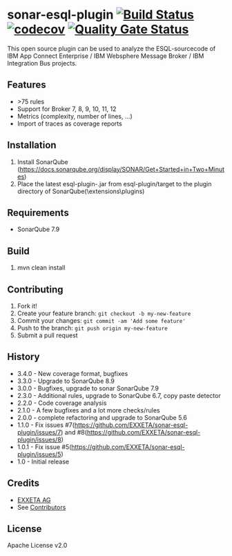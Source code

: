 # sonar-esql-plugin [![Build Status](https://github.com/EXXETA/sonar-esql-plugin/actions/workflows/build.yml/badge.svg)](https://travis-ci.org/EXXETA/sonar-esql-plugin) [![codecov](https://codecov.io/gh/EXXETA/sonar-esql-plugin/branch/develop/graph/badge.svg)](https://codecov.io/gh/EXXETA/sonar-esql-plugin) [![Quality Gate Status](https://sonarcloud.io/api/project_badges/measure?project=EXXETA_sonar-esql-plugin&metric=alert_status)](https://sonarcloud.io/dashboard?id=EXXETA_sonar-esql-plugin)

This open source plugin can be used to analyze the ESQL-sourcecode of IBM App Connect Enterprise / IBM Websphere Message Broker / IBM Integration Bus projects. 

## Features
* \>75 rules
* Support for Broker 7, 8, 9, 10, 11, 12
* Metrics (complexity, number of lines, ...)
* Import of traces as coverage reports

## Installation

1. Install SonarQube (https://docs.sonarqube.org/display/SONAR/Get+Started+in+Two+Minutes)
2. Place the latest esql-plugin-<version>.jar from esql-plugin/target to the plugin directory of SonarQube(\extensions\plugins)

## Requirements

- SonarQube 7.9

## Build

1. mvn clean install

## Contributing

1. Fork it!
2. Create your feature branch: `git checkout -b my-new-feature`
3. Commit your changes: `git commit -am 'Add some feature'`
4. Push to the branch: `git push origin my-new-feature`
5. Submit a pull request

## History

- 3.4.0 - New coverage format, bugfixes
- 3.3.0 - Upgrade to SonarQube 8.9
- 3.0.0 - Bugfixes, upgrade to sonar SonarQube 7.9
- 2.3.0 - Additional rules, upgrade to SonarQube 6.7, copy paste detector
- 2.2.0 - Code coverage analysis
- 2.1.0 - A few bugfixes and a lot more checks/rules
- 2.0.0 - complete refactoring and upgrade to SonarQube 5.6
- 1.1.0 - Fix issues #7(https://github.com/EXXETA/sonar-esql-plugin/issues/7) and #8(https://github.com/EXXETA/sonar-esql-plugin/issues/8)
- 1.0.1 - Fix issue #5(https://github.com/EXXETA/sonar-esql-plugin/issues/5)
- 1.0   - Initial release


## Credits

- [EXXETA AG](http://exxeta.com)
- See [Contributors](https://www.github.com/EXXETA/sonar-esql-plugin/graphs/contributors)

## License

Apache License v2.0
